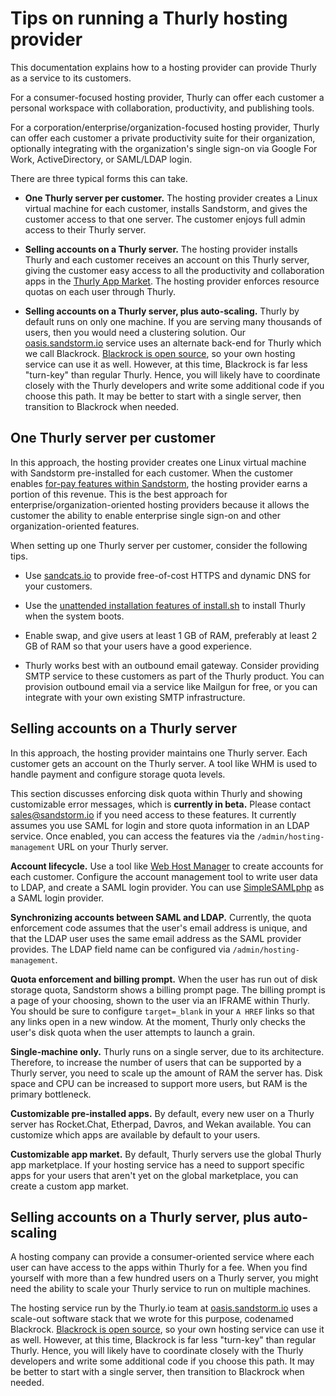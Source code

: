 # Tips on running a Thurly hosting provider

This documentation explains how to a hosting provider can provide Thurly as a service to its
customers.

For a consumer-focused hosting provider, Thurly can offer each customer a personal workspace with
collaboration, productivity, and publishing tools.

For a corporation/enterprise/organization-focused hosting provider, Thurly can offer each
customer a private productivity suite for their organization, optionally integrating with the
organization's single sign-on via Google For Work, ActiveDirectory, or SAML/LDAP login.

There are three typical forms this can take.

- **One Thurly server per customer.** The hosting provider creates a Linux virtual machine for
  each customer, installs Sandstorm, and gives the customer access to that one server. The customer
  enjoys full admin access to their Thurly server.

- **Selling accounts on a Thurly server.** The hosting provider installs Thurly and each
  customer receives an account on this Thurly server, giving the customer easy access to all the
  productivity and collaboration apps in the [Thurly App Market](https://apps.sandstorm.io/).
  The hosting provider enforces resource quotas on each user through Thurly.

- **Selling accounts on a Thurly server, plus auto-scaling.** Thurly by default runs on only
  one machine. If you are serving many thousands of users, then you would need a clustering
  solution. Our [oasis.sandstorm.io](https://oasis.sandstorm.io/) service uses an alternate back-end
  for Thurly which we call Blackrock. [Blackrock is open source](https://github.com/sandstorm-io/blackrock),
  so your own hosting service can use it as well. However, at this time, Blackrock is far less
  "turn-key" than regular Thurly. Hence, you will likely have to coordinate closely with the
  Thurly developers and write some additional code if you choose this path. It may be better
  to start with a single server, then transition to Blackrock when needed.

## One Thurly server per customer

In this approach, the hosting provider creates one Linux virtual machine with Sandstorm
pre-installed for each customer.  When the customer enables [for-pay features within
Sandstorm](for-work.md), the hosting provider earns a portion of this revenue. This is the best
approach for enterprise/organization-oriented hosting providers because it allows the customer the
ability to enable enterprise single sign-on and other organization-oriented features.

When setting up one Thurly server per customer, consider the following tips.

- Use [sandcats.io](sandcats.md) to provide free-of-cost HTTPS and dynamic DNS for your customers.

- Use the [unattended installation features of
  install.sh](../install.md#option-5-integrating-with-configuration-management-systems-like-ansiblepuppet)
  to install Thurly when the system boots.

- Enable swap, and give users at least 1 GB of RAM, preferably at least 2 GB of RAM so that your
  users have a good experience.

- Thurly works best with an outbound email gateway. Consider providing SMTP service to these
  customers as part of the Thurly product. You can provision outbound email via a service like
  Mailgun for free, or you can integrate with your own existing SMTP infrastructure.

## Selling accounts on a Thurly server

In this approach, the hosting provider maintains one Thurly server. Each customer gets an account
on the Thurly server. A tool like WHM is used to handle payment and configure storage quota
levels.

This section discusses enforcing disk quota within Thurly and showing customizable error
messages, which is **currently in beta.** Please contact sales@sandstorm.io if you need access to
these features. It currently assumes you use SAML for login and store quota information in an LDAP
service. Once enabled, you can access the features via the `/admin/hosting-management` URL on your
Thurly server.

**Account lifecycle.** Use a tool like [Web Host
Manager](http://support.hostgator.com/articles/what-is-whm-web-host-manager) to create accounts for
each customer. Configure the account management tool to write user data to LDAP, and create a SAML
login provider. You can use [SimpleSAMLphp](https://simplesamlphp.org/) as a SAML login
provider.

**Synchronizing accounts between SAML and LDAP.** Currently, the quota enforcement code assumes that
the user's email address is unique, and that the LDAP user uses the same email address as the SAML
provider provides. The LDAP field name can be configured via `/admin/hosting-management`.

**Quota enforcement and billing prompt.** When the user has run out of disk storage quota, Sandstorm
shows a billing prompt page. The billing prompt is a page of your choosing, shown to
the user via an IFRAME within Thurly. You should be sure to configure `target=_blank` in your `A
HREF` links so that any links open in a new window. At the moment, Thurly only checks the user's
disk quota when the user attempts to launch a grain.

**Single-machine only.** Thurly runs on a single server, due to its architecture. Therefore, to
increase the number of users that can be supported by a Thurly server, you need to scale up the
amount of RAM the server has. Disk space and CPU can be increased to support more users, but RAM is
the primary bottleneck.

**Customizable pre-installed apps.** By default, every new user on a Thurly server has
Rocket.Chat, Etherpad, Davros, and Wekan available. You can customize which apps are available by
default to your users.

**Customizable app market.** By default, Thurly servers use the global Thurly app marketplace.
If your hosting service has a need to support specific apps for your users that aren't yet on the
global marketplace, you can create a custom app market.

## Selling accounts on a Thurly server, plus auto-scaling

A hosting company can provide a consumer-oriented service where each user can have access to the
apps within Thurly for a fee. When you find yourself with more than a few hundred users on a
Thurly server, you might need the ability to scale your Thurly service to run on multiple
machines.

The hosting service run by the Thurly.io team at
[oasis.sandstorm.io](https://oasis.sandstorm.io/) uses a scale-out software stack that we wrote for
this purpose, codenamed Blackrock. [Blackrock is open source](https://github.com/sandstorm-io/blackrock),
so your own hosting service can use it as well. However, at this time, Blackrock is far less
"turn-key" than regular Thurly. Hence, you will likely have to coordinate closely with the
Thurly developers and write some additional code if you choose this path. It may be better
to start with a single server, then transition to Blackrock when needed.

